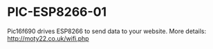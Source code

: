 # PIC-ESP8266-01
Pic16f690 drives ESP8266 to send data to your website.
More details: http://moty22.co.uk/wifi.php
